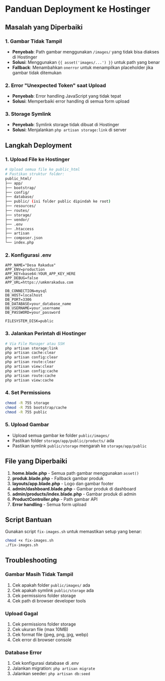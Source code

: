 # Panduan Deployment ke Hostinger

## Masalah yang Diperbaiki

### 1. Gambar Tidak Tampil
- **Penyebab**: Path gambar menggunakan `/images/` yang tidak bisa diakses di Hostinger
- **Solusi**: Menggunakan `{{ asset('images/...') }}` untuk path yang benar
- **Fallback**: Menambahkan `onerror` untuk menampilkan placeholder jika gambar tidak ditemukan

### 2. Error "Unexpected Token" saat Upload
- **Penyebab**: Error handling JavaScript yang tidak tepat
- **Solusi**: Memperbaiki error handling di semua form upload

### 3. Storage Symlink
- **Penyebab**: Symlink storage tidak dibuat di Hostinger
- **Solusi**: Menjalankan `php artisan storage:link` di server

## Langkah Deployment

### 1. Upload File ke Hostinger
```bash
# Upload semua file ke public_html
# Pastikan struktur folder:
public_html/
├── app/
├── bootstrap/
├── config/
├── database/
├── public/ (isi folder public dipindah ke root)
├── resources/
├── routes/
├── storage/
├── vendor/
├── .env
├── .htaccess
├── artisan
├── composer.json
└── index.php
```

### 2. Konfigurasi .env
```env
APP_NAME="Desa Rakadua"
APP_ENV=production
APP_KEY=base64:YOUR_APP_KEY_HERE
APP_DEBUG=false
APP_URL=https://umkmrakadua.com

DB_CONNECTION=mysql
DB_HOST=localhost
DB_PORT=3306
DB_DATABASE=your_database_name
DB_USERNAME=your_username
DB_PASSWORD=your_password

FILESYSTEM_DISK=public
```

### 3. Jalankan Perintah di Hostinger
```bash
# Via File Manager atau SSH
php artisan storage:link
php artisan cache:clear
php artisan config:clear
php artisan route:clear
php artisan view:clear
php artisan config:cache
php artisan route:cache
php artisan view:cache
```

### 4. Set Permissions
```bash
chmod -R 755 storage
chmod -R 755 bootstrap/cache
chmod -R 755 public
```

### 5. Upload Gambar
- Upload semua gambar ke folder `public/images/`
- Pastikan folder `storage/app/public/products/` ada
- Pastikan symlink `public/storage` mengarah ke `storage/app/public`

## File yang Diperbaiki

1. **home.blade.php** - Semua path gambar menggunakan `asset()`
2. **produk.blade.php** - Fallback gambar produk
3. **layouts/app.blade.php** - Logo dan gambar footer
4. **admin/dashboard.blade.php** - Gambar produk di dashboard
5. **admin/products/index.blade.php** - Gambar produk di admin
6. **ProductController.php** - Path gambar API
7. **Error handling** - Semua form upload

## Script Bantuan

Gunakan script `fix-images.sh` untuk memastikan setup yang benar:
```bash
chmod +x fix-images.sh
./fix-images.sh
```

## Troubleshooting

### Gambar Masih Tidak Tampil
1. Cek apakah folder `public/images/` ada
2. Cek apakah symlink `public/storage` ada
3. Cek permissions folder storage
4. Cek path di browser developer tools

### Upload Gagal
1. Cek permissions folder storage
2. Cek ukuran file (max 10MB)
3. Cek format file (jpeg, png, jpg, webp)
4. Cek error di browser console

### Database Error
1. Cek konfigurasi database di .env
2. Jalankan migration: `php artisan migrate`
3. Jalankan seeder: `php artisan db:seed`
